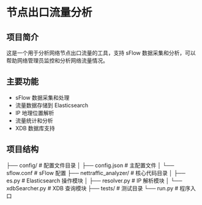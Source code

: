 # 节点出口流量分析

## 项目简介

这是一个用于分析网络节点出口流量的工具，支持 sFlow 数据采集和分析，可以帮助网络管理员监控和分析网络流量情况。

## 主要功能

- sFlow 数据采集和处理
- 流量数据存储到 Elasticsearch
- IP 地理位置解析
- 流量统计和分析
- XDB 数据库支持

## 项目结构

├── config/ # 配置文件目录
│ ├── config.json # 主配置文件
│ └── sflow.conf # sFlow 配置
├── nettraffic_analyzer/ # 核心代码目录
│ ├── es.py # Elasticsearch 操作模块
│ ├── resolver.py # IP 解析模块
│ └── xdbSearcher.py # XDB 查询模块
├── tests/ # 测试目录
└── run.py # 程序入口
